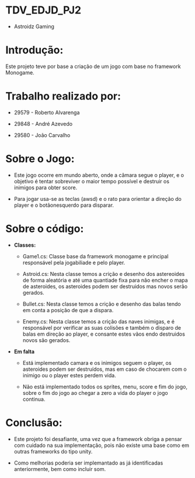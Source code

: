 # TDV_EDJD_PJ2

- Astroidz Gaming

# Introdução:

Este projeto teve por base a criação de um jogo com base no framework Monogame.

# Trabalho realizado por:

- 29579 - Roberto Alvarenga

- 29848 - André Azevedo

- 29580 - João Carvalho

# Sobre o Jogo:

- Este jogo ocorre em mundo aberto, onde a câmara segue o player, e o objetivo é tentar sobreviver o maior tempo possível e destruir os inimigos para obter score.

- Para jogar usa-se as teclas (awsd) e o rato para orientar a direção do player e o botãonesquerdo para disparar.   


# Sobre o código:

- **Classes:**

	- Game1.cs: Classe base da framework monogame e principal responsável pela jogabiliade e pelo player.
	
	- Astroid.cs: Nesta classe temos a crição e desenho dos astereoides de forma aleatória e até uma quantiade fixa para não encher o mapa de asteroides, os asteroides podem ser destruidos mas novos serão gerados.
	
	- Bullet.cs: Nesta classe temos a crição e desenho das balas tendo em conta a posição de que a dispara.
	
	- Enemy.cs: Nesta classe temos a crição das naves inimigas, e é responsável por verificar as suas colisões e também o disparo de balas em direção ao player, e consante estes vãos endo destruidos novos são gerados.
	

- **Em falta**
	
	- Está implementado camara e os inimigos seguem o player, os asteroides podem ser destruídos, mas em caso de chocarem com o inimigo ou o player estes perdem vida.  
	
	- Não está implementado todos os sprites, menu, score e fim do jogo, sobre o fim do jogo ao chegar a zero a vida do player o jogo continua.

# Conclusão:

- Este projeto foi desafiante, uma vez que a framework obriga a pensar com cuidado na sua implementação, pois não existe uma base como em outras frameworks do tipo unity. 

- Como melhorias poderia ser implemantado as já identificadas anteriormente, bem como incluir som.